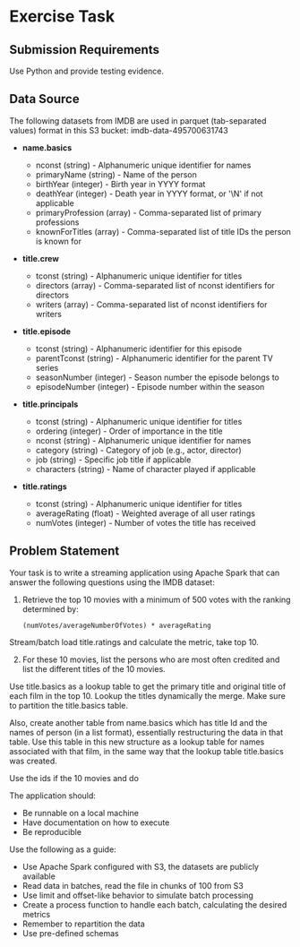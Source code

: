 # Exercise Task

## Submission Requirements
 
Use Python and provide testing evidence.
 
## Data Source
    
The following datasets from IMDB are used in parquet (tab-separated values) format in this S3 bucket: imdb-data-495700631743

- **name.basics**
  - nconst (string) - Alphanumeric unique identifier for names
  - primaryName (string) - Name of the person
  - birthYear (integer) - Birth year in YYYY format
  - deathYear (integer) - Death year in YYYY format, or '\\N' if not applicable
  - primaryProfession (array) - Comma-separated list of primary professions
  - knownForTitles (array) - Comma-separated list of title IDs the person is known for


- **title.crew**
  - tconst (string) - Alphanumeric unique identifier for titles
  - directors (array) - Comma-separated list of nconst identifiers for directors
  - writers (array) - Comma-separated list of nconst identifiers for writers

- **title.episode**
  - tconst (string) - Alphanumeric identifier for this episode
  - parentTconst (string) - Alphanumeric identifier for the parent TV series
  - seasonNumber (integer) - Season number the episode belongs to
  - episodeNumber (integer) - Episode number within the season

- **title.principals**
  - tconst (string) - Alphanumeric unique identifier for titles
  - ordering (integer) - Order of importance in the title
  - nconst (string) - Alphanumeric unique identifier for names
  - category (string) - Category of job (e.g., actor, director)
  - job (string) - Specific job title if applicable
  - characters (string) - Name of character played if applicable

- **title.ratings**
  - tconst (string) - Alphanumeric unique identifier for titles
  - averageRating (float) - Weighted average of all user ratings
  - numVotes (integer) - Number of votes the title has received

## Problem Statement
 
Your task is to write a streaming application using Apache Spark that can answer the following questions using the IMDB dataset:
 
1. Retrieve the top 10 movies with a minimum of 500 votes with the ranking determined by:
   ```
   (numVotes/averageNumberOfVotes) * averageRating
   ```


Stream/batch load title.ratings and calculate the metric, take top 10.
 
2. For these 10 movies, list the persons who are most often credited and list the different titles of the 10 movies.

Use title.basics as a lookup table to get the primary title and original title of each film in the top 10. Lookup the titles dynamically the merge. Make sure to partition the title.basics table.

Also, create another table from name.basics which has title Id and the names of person (in a list format), essentially restructuring the data in that table. Use this table in this new structure as a lookup table for names associated with that film, in the same way that the lookup table title.basics was created.

Use the ids if the 10 movies and do 
 
The application should:
- Be runnable on a local machine
- Have documentation on how to execute
- Be reproducible


Use the following as a guide:

- Use Apache Spark configured with S3, the datasets are publicly available
- Read data in batches, read the file in chunks of 100 from S3
- Use limit and offset-like behavior to simulate batch processing
- Create a process function to handle each batch, calculating the desired metrics
- Remember to repartition the data
- Use pre-defined schemas
